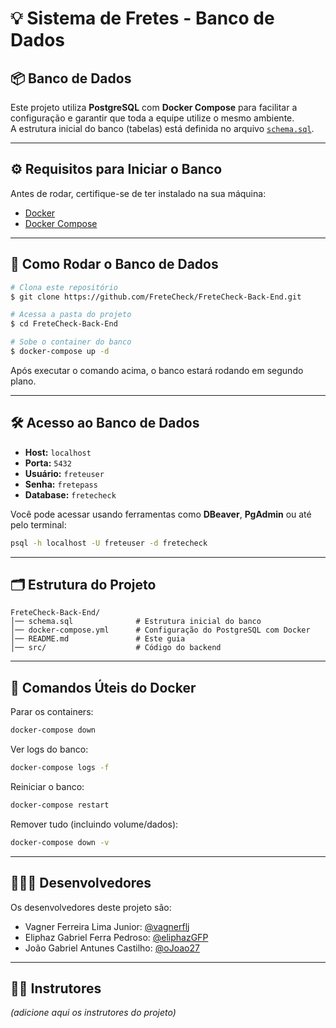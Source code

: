 # 💡 Sistema de Fretes - Banco de Dados

## 📦 Banco de Dados
Este projeto utiliza **PostgreSQL** com **Docker Compose** para facilitar a configuração e garantir que toda a equipe utilize o mesmo ambiente.  
A estrutura inicial do banco (tabelas) está definida no arquivo [`schema.sql`](./schema.sql).

---

## ⚙️ Requisitos para Iniciar o Banco

Antes de rodar, certifique-se de ter instalado na sua máquina:
- [Docker](https://docs.docker.com/get-docker/)
- [Docker Compose](https://docs.docker.com/compose/install/)

---

## 🚀 Como Rodar o Banco de Dados

```bash
# Clona este repositório
$ git clone https://github.com/FreteCheck/FreteCheck-Back-End.git

# Acessa a pasta do projeto
$ cd FreteCheck-Back-End

# Sobe o container do banco
$ docker-compose up -d
```

Após executar o comando acima, o banco estará rodando em segundo plano.

---

## 🛠️ Acesso ao Banco de Dados

- **Host:** `localhost`
- **Porta:** `5432`
- **Usuário:** `freteuser`
- **Senha:** `fretepass`
- **Database:** `fretecheck`

Você pode acessar usando ferramentas como **DBeaver**, **PgAdmin** ou até pelo terminal:

```bash
psql -h localhost -U freteuser -d fretecheck
```

---

## 🗂️ Estrutura do Projeto

```
FreteCheck-Back-End/
│── schema.sql              # Estrutura inicial do banco
│── docker-compose.yml      # Configuração do PostgreSQL com Docker
│── README.md               # Este guia
│── src/                    # Código do backend
```

---

## 🐳 Comandos Úteis do Docker

Parar os containers:
```bash
docker-compose down
```

Ver logs do banco:
```bash
docker-compose logs -f
```

Reiniciar o banco:
```bash
docker-compose restart
```

Remover tudo (incluindo volume/dados):
```bash
docker-compose down -v
```

---

## 👨🏽‍💻 Desenvolvedores

Os desenvolvedores deste projeto são:
+ Vagner Ferreira Lima Junior: [@vagnerflj](https://github.com/vagnerflj)
+ Eliphaz Gabriel Ferra Pedroso: [@eliphazGFP](https://github.com/eliphazGFP)
+ João Gabriel Antunes Castilho: [@oJoao27](https://github.com/oJoao27)

---

## 👨‍🏫 Instrutores
*(adicione aqui os instrutores do projeto)*  
